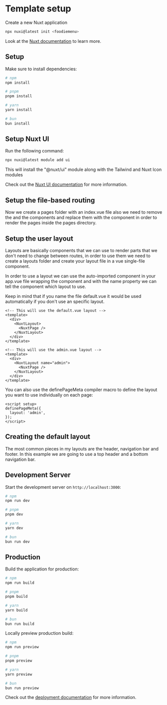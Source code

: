 # Template setup

Create a new Nuxt application

```bash
npx nuxi@latest init <foodiemenu>
```

Look at the [Nuxt documentation](https://nuxt.com/docs/getting-started/introduction) to learn more.

## Setup

Make sure to install dependencies:

```bash
# npm
npm install

# pnpm
pnpm install

# yarn
yarn install

# bun
bun install
```

## Setup Nuxt UI

Run the following command:

```bash
npx nuxi@latest module add ui
```

This will install the "@nuxt/ui" module along with the Tailwind and Nuxt Icon modules

Check out the [Nuxt UI documentation](https://ui.nuxt.com/getting-started) for more information.

## Setup the file-based routing

Now we create a pages folder with an index.vue file also we need to remove the <NuxtRouteAnnouncer /> and the <NuxtWelcome /> components and replace them with the <NuxtPage /> component in order to render the pages inside the pages directory.

## Setup the user layout

Layouts are basically components that we can use to render parts that we don't need to change between routes, in order to use them we need to create a layouts folder and create your layout file in a vue single-file component.

In order to use a layout we can use the auto-imported <NuxtLayout /> component in your app.vue file wrapping the <NuxtPage /> component and with the name property we can tell the component which layout to use.

Keep in mind that if you name the file default.vue it would be used automatically if you don't use an specific layout.

```vue
<!-- This will use the default.vue layout -->
<template>
  <div>
    <NuxtLayout>
      <NuxtPage />
    </NuxtLayout>
  </div>
</template>
```

```vue
<!-- This will use the admin.vue layout -->
<template>
  <div>
    <NuxtLayout name="admin">
      <NuxtPage />
    </NuxtLayout>
  </div>
</template>
```

You can also use the definePageMeta compiler macro to define the layout you want to use individually on each page:

```vue
<script setup>
definePageMeta({
  layout: 'admin',
});
</script>
```

## Creating the default layout

The most common pieces in my layouts are the header, navigation bar and footer. In this example we are going to use a top header and a bottom navigation bar.

<!-- Continues here... -->

## Development Server

Start the development server on `http://localhost:3000`:

```bash
# npm
npm run dev

# pnpm
pnpm dev

# yarn
yarn dev

# bun
bun run dev
```

## Production

Build the application for production:

```bash
# npm
npm run build

# pnpm
pnpm build

# yarn
yarn build

# bun
bun run build
```

Locally preview production build:

```bash
# npm
npm run preview

# pnpm
pnpm preview

# yarn
yarn preview

# bun
bun run preview
```

Check out the [deployment documentation](https://nuxt.com/docs/getting-started/deployment) for more information.
